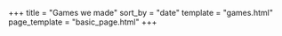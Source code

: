 +++
title = "Games we made"
sort_by = "date"
template = "games.html"
page_template = "basic_page.html"
+++